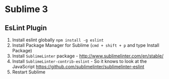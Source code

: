 # Sublime 3

## EsLint Plugin
1. Install eslint globally `npm install -g eslint`
2. Install Package Manager for Sublime (`cmd + shift + p` and type Install Package)
3. Install `SublimeLinter` package - http://www.sublimelinter.com/en/stable/
4. Install `SublimeLinter-contrib-eslint` - So it knows to look at the JavaScript https://github.com/sublimelinter/sublimelinter-eslint
5. Restart Sublime